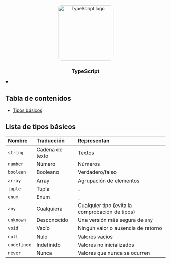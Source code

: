 <div align="center">
   <br/>
    <img src="https://upload.wikimedia.org/wikipedia/commons/4/4c/Typescript_logo_2020.svg" alt="TypeScript logo" width="175" style="border-radius: 10px;" >
   <h3 align="center">TypeScript</h3>
</div>

<details open>
  <summary>
    <h2>Tabla de contenidos</h2>
  </summary>
  <ul>
    <li>
      <a href="https://github.com/MrRedu/JavaScript/tree/main/javascript/array">Tipos básicos</a>
    </li>
  </ul>
</details>

## Lista de tipos básicos
| Nombre | Traducción | Representan |
| :--- |:--- |:--- |
| `string` | Cadena de texto | Textos |
| `number` | Número | Números |
| `boolean` | Booleano | Verdadero/falso |
| `array` | Array | Agrupación de elementos | 
| `tuple` | Tupla | _ | 
| `enum` | Enum | _ | 
| `any` | Cualquiera | Cualquier tipo (evita la comprobación de tipos) |
| `unknown` | Desconocido | Una versión más segura de `any` |
| `void` | Vacío | Ningún valor o ausencia de retorno |
| `null` | Nulo | Valores vacíos |
| `undefined` | Indefinido | Valores no inicializados |
| `never` | Nunca | Valores que nunca se ocurren |
